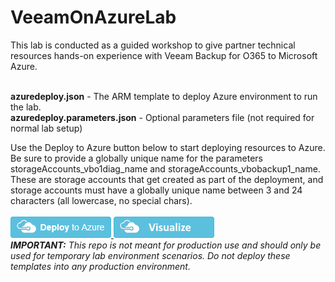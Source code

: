 # VeeamOnAzureLab
This lab is conducted as a guided workshop to give partner technical resources hands-on experience with Veeam Backup for O365 to Microsoft Azure.<br><br>

<b>azuredeploy.json</b> - The ARM template to deploy Azure environment to run the lab.<br>
<b>azuredeploy.parameters.json</b> - Optional parameters file (not required for normal lab setup)<br>

Use the Deploy to Azure button below to start deploying resources to Azure. Be sure to provide a globally unique name for the parameters storageAccounts_vbo1diag_name and storageAccounts_vbobackup1_name. These are storage accounts that get created as part of the deployment, and storage accounts must have a globally unique name between 3 and 24 characters (all lowercase, no special chars).<br><br>
<a href="https://portal.azure.com/#create/Microsoft.Template/uri/https%3A%2F%2Fraw.githubusercontent.com%2Fyouf05%2FVBOAzure%2Fmaster%2Fazuredeploy.json" target="_blank">
    <img src="https://raw.githubusercontent.com/Azure/azure-quickstart-templates/master/1-CONTRIBUTION-GUIDE/images/deploytoazure.png"/>
</a>
<a href="http://armviz.io/#/?load=https%3A%2F%2Fraw.githubusercontent.com%2Fyouf05%2FVBOAzure%2Fmaster%2Fazuredeploy.json" target="_blank">
    <img src="https://raw.githubusercontent.com/Azure/azure-quickstart-templates/master/1-CONTRIBUTION-GUIDE/images/visualizebutton.png"/>
</a><br>
<i><b>IMPORTANT:</b> This repo is not meant for production use and should only be used for temporary lab environment scenarios. Do not deploy these templates into any production environment.</i>